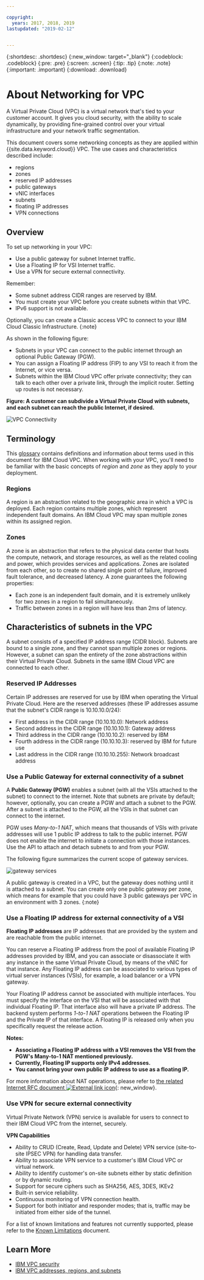 ```yaml
---

copyright:
  years: 2017, 2018, 2019
lastupdated: "2019-02-12"


---
```


{:shortdesc: .shortdesc}
{:new_window: target="_blank"}
{:codeblock: .codeblock}
{:pre: .pre}
{:screen: .screen}
{:tip: .tip}
{:note: .note}
{:important: .important}
{:download: .download}

# About Networking for VPC

A Virtual Private Cloud (VPC) is a virtual network that's tied to your customer account. It gives you cloud security, with the ability to scale dynamically, by providing fine-grained control over your virtual infrastructure and your network traffic segmentation.

This document covers some networking concepts as they are applied within {{site.data.keyword.cloud}} VPC. The use cases and characteristics described include:

* regions
* zones
* reserved IP addresses
* public gateways
* vNIC interfaces
* subnets
* floating IP addresses
* VPN connections

## Overview

To set up networking in your VPC:
* Use a public gateway for subnet Internet traffic.
* Use a Floating IP for VSI Internet traffic.
* Use a VPN for secure external connectivity.

Remember:
* Some subnet address CIDR ranges are reserved by IBM.
* You must create your VPC before you create subnets within that VPC.
* IPv6 support is not available.

Optionally, you can create a Classic access VPC to connect to your IBM Cloud Classic Infrastructure.
{:note}

As shown in the following figure:
* Subnets in your VPC can connect to the public internet through an optional Public Gateway (PGW).
* You can assign a Floating IP address (FIP) to any VSI to reach it from the Internet, or vice versa.
* Subnets within the IBM Cloud VPC offer private connectivity; they can talk to each other over a private link, through the implicit router. Setting up routes is not necessary.


**Figure: A customer can subdivide a Virtual Private Cloud with subnets, and each subnet can reach the public Internet, if desired.**

![VPC Connectivity](/images/vpc-connectivity-and-security.png)

## Terminology

This [glossary](/docs/infrastructure/vpc?topic=vpc-vpc-glossary#vpc-glossary) contains definitions and information about terms used in this document for IBM Cloud VPC. When working with your VPC, you'll need to be familiar with the basic concepts of _region_ and _zone_ as they apply to your deployment.

### Regions

A region is an abstraction related to the geographic area in which a VPC is deployed. Each region contains multiple zones, which represent independent fault domains. An IBM Cloud VPC may span multiple zones within its assigned region.

### Zones

A zone is an abstraction that refers to the physical data center that hosts the compute, network, and storage resources, as well as the related cooling and power, which provides services and applications. Zones are isolated from each other, so to create no shared single point of failure, improved fault tolerance, and decreased latency. A zone guarantees the following properties:

 * Each zone is an independent fault domain, and it is extremely unlikely for two zones in a region to fail simultaneously.
 * Traffic between zones in a region will have less than 2ms of latency.

## Characteristics of subnets in the VPC

A subnet consists of a specified IP address range (CIDR block). Subnets are bound to a single zone, and they cannot span multiple zones or regions. However, a subnet can span the entirety of the zone abstractions within their Virtual Private Cloud. Subnets in the same IBM Cloud VPC are connected to each other.


### Reserved IP Addresses

Certain IP addresses are reserved for use by IBM when operating the Virtual Private Cloud. Here are the reserved addresses (these IP addresses assume that the subnet's CIDR range is 10.10.10.0/24):

  * First address in the CIDR range (10.10.10.0): Network address
  * Second address in the CIDR range (10.10.10.1): Gateway address
  * Third address in the CIDR range (10.10.10.2): reserved by IBM
  * Fourth address in the CIDR range (10.10.10.3): reserved by IBM for future use
  * Last address in the CIDR range (10.10.10.255): Network broadcast address

### Use a Public Gateway for external connectivity of a subnet

A **Public Gateway (PGW)** enables a subnet (with all the VSIs attached to the subnet) to connect to the internet. Note that subnets are private by default; however, optionally, you can create a PGW and attach a subnet to the PGW. After a subnet is attached to the PGW, all the VSIs in that subnet can connect to the internet.

PGW uses _Many-to-1 NAT_, which means that thousands of VSIs with private addresses will use 1 public IP address to talk to the public internet. PGW does not enable the internet to initiate a connection with those instances. Use the API to attach and detach subnets to and from your PGW.

The following figure summarizes the current scope of gateway services.

![gateway services](images/scope-of-gateway-services.png)

A public gateway is created in a VPC, but the gateway does nothing until it is attached to a subnet. You can create only one public gateway per zone, which means for example that you could have 3 public gateways per VPC in an environment with 3 zones.
{:note}

### Use a Floating IP address for external connectivity of a VSI 
**Floating IP addresses** are IP addresses that are provided by the system and are reachable from the public internet.

You can reserve a Floating IP address from the pool of available Floating IP addresses provided by IBM, and you can associate or disassociate it with any instance in the same Virtual Private Cloud, by means of the vNIC for that instance. Any Floating IP address can be associated to various types of virtual server instances (VSIs), for example, a load balancer or a VPN gateway.

Your Floating IP address cannot be associated with multiple interfaces. You must specify the interface on the VSI that will be associated with that individual Floating IP. That interface also will have a private IP address. The backend system performs _1-to-1 NAT_ operations between the Floating IP and the Private IP of that interface. A Floating IP is released only when you specifically request the release action. 

**Notes:**
* **Associating a Floating IP address with a VSI removes the VSI from the PGW's Many-to-1 NAT mentioned previously.**
* **Currently, Floating IP supports only IPv4 addresses.**
* **You cannot bring your own public IP address to use as a floating IP.**

For more information about NAT operations, please refer to [the related Internet RFC document ![External link icon](../../icons/launch-glyph.svg "External link icon")](http://www.faqs.org/rfcs/rfc1631.html){: new_window}.

### Use VPN for secure external connectivity
Virtual Private Network (VPN) service is available for users to connect to their IBM Cloud VPC from the internet, securely.

**VPN Capabilities**
  * Ability to CRUD (Create, Read, Update and Delete) VPN service (site-to-site IPSEC VPN) for handling data transfer.
  * Ability to associate VPN service to a customer's IBM Cloud VPC or virtual network.
  * Ability to identify customer's on-site subnets either by static definition or by dynamic routing.
  * Support for secure ciphers such as SHA256, AES, 3DES, IKEv2
  * Built-in service reliability.
  * Continuous monitoring of VPN connection health.
  * Support for both initiator and responder modes; that is, traffic may be initiated from either side of the tunnel.

For a list of known limitations and features not currently supported, please refer to the [Known Limitations](/docs/infrastructure/vpc?topic=vpc-known-limitations) document.

## Learn More

   * [IBM VPC security](/docs/infrastructure/vpc-network?topic=vpc-network-security-in-your-ibm-cloud-vpc)
   * [IBM VPC addresses, regions, and subnets](/docs/infrastructure/vpc-network?topic=vpc-network-working-with-ip-address-ranges-address-prefixes-regions-and-subnets)
